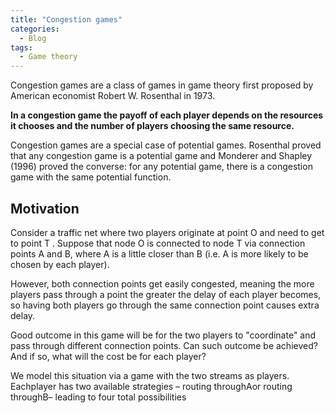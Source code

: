 ```yaml
---
title: "Congestion games"
categories:
  - Blog
tags:
  - Game theory
---
```


Congestion games are a class of games in game theory first proposed by American economist Robert W. Rosenthal in 1973. 

<b>In a congestion game the payoff of each player depends on the resources it chooses and the number of players choosing the same resource. </b>

Congestion games are a special case of potential games. Rosenthal proved that any congestion game is a potential game and Monderer and Shapley (1996) proved the converse: for any potential game, there is a congestion game with the same potential function. 

<h2>Motivation</h2>

Consider a traffic net where two players originate at point O and need to get to point T . Suppose that node O is connected to node T via connection points A and B, where A is a little closer than B (i.e. A is more likely to be chosen by each player). 

However, both connection points get easily congested, meaning the more players pass through a point the greater the delay of each player becomes, so having both players go through the same connection point causes extra delay.

Good outcome in this game will be for the two players to "coordinate" and pass through different connection points. Can such outcome be achieved? And if so, what will the cost be for each player? 

We  model  this  situation  via  a  game  with  the  two  streams  as  players.  Eachplayer  has  two  available  strategies  –  routing  throughAor  routing  throughB– leading to four total possibilities
